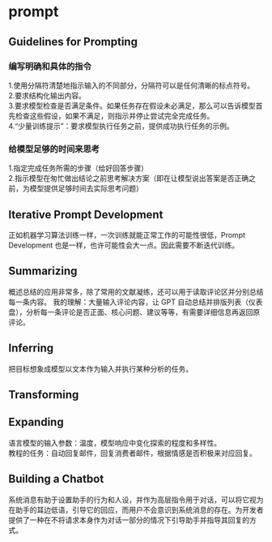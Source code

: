 # prompt
## Guidelines for Prompting
### 编写明确和具体的指令
1.使用分隔符清楚地指示输入的不同部分，分隔符可以是任何清晰的标点符号。  
2.要求结构化输出内容。  
3.要求模型检查是否满足条件。如果任务存在假设未必满足，那么可以告诉模型首先检查这些假设，如果不满足，则指示并停止尝试完全完成任务。  
4.“少量训练提示”：要求模型执行任务之前，提供成功执行任务的示例。  
### 给模型足够的时间来思考
1.指定完成任务所需的步骤（给好回答步骤）  
2.指示模型在匆忙做出结论之前思考解决方案（即在让模型说出答案是否正确之前，为模型提供足够时间去实际思考问题）  
##  lterative Prompt Development
正如机器学习算法训练一样，一次训练就能正常工作的可能性很低，Prompt Development 也是一样，也许可能性会大一点。因此需要不断迭代训练。
##  Summarizing
概述总结的应用非常多，除了常用的文献凝练，还可以用于读取评论区并分别总结每一条内容。
我的理解：大量输入评论内容，让 GPT 自动总结并排版列表（仪表盘），分析每一条评论是否正面、核心问题、建议等等，有需要详细信息再返回原评论。
##  Inferring
把目标想象成模型以文本作为输入并执行某种分析的任务。
##  Transforming
##  Expanding
语言模型的输入参数：温度，模型响应中变化探索的程度和多样性。  
教程的任务：自动回复邮件，回复消费者邮件，根据情感是否积极来对应回复。  
## Building a Chatbot
系统消息有助于设置助手的行为和人设，并作为高层指令用于对话，可以将它视为在助手的耳边低语，引导它的回应，而用户不会意识到系统消息的存在。为开发者提供了一种在不将请求本身作为对话一部分的情况下引导助手并指导其回复的方式。
